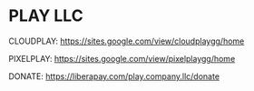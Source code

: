 # PLAY LLC
CLOUDPLAY: https://sites.google.com/view/cloudplaygg/home

PIXELPLAY: https://sites.google.com/view/pixelplaygg/home

DONATE: https://liberapay.com/play.company.llc/donate
